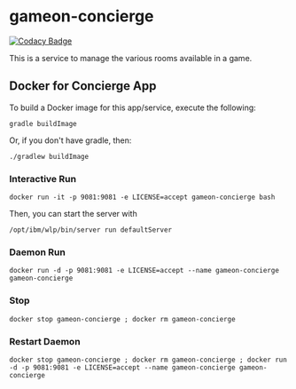 # gameon-concierge

[![Codacy Badge](https://api.codacy.com/project/badge/grade/0c29c501ba11477f944e109b85817593)](https://www.codacy.com/app/gameontext/gameon-concierge)

This is a service to manage the various rooms available in a game. 


## Docker for Concierge App

To build a Docker image for this app/service, execute the following:

```
gradle buildImage
```

Or, if you don't have gradle, then:

```
./gradlew buildImage
```

### Interactive Run

```
docker run -it -p 9081:9081 -e LICENSE=accept gameon-concierge bash
```

Then, you can start the server with 
```
/opt/ibm/wlp/bin/server run defaultServer
```

### Daemon Run

```
docker run -d -p 9081:9081 -e LICENSE=accept --name gameon-concierge gameon-concierge
```

### Stop

```
docker stop gameon-concierge ; docker rm gameon-concierge
```

### Restart Daemon

```
docker stop gameon-concierge ; docker rm gameon-concierge ; docker run -d -p 9081:9081 -e LICENSE=accept --name gameon-concierge gameon-concierge
```
